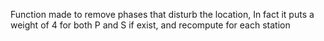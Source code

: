  Function made to remove phases that disturb the location,
  In fact it puts a weight of 4 for both P and S if exist, and recompute for
  each station
